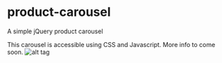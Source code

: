 # product-carousel
A simple jQuery product carousel

This carousel is accessible using CSS and Javascript. More info to come soon.
![alt tag](https://travis-ci.org/zparnold/product-carousel.svg)
